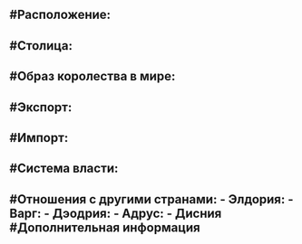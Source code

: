 #**Расположение**:
-
#**Столица**:    
-
#**Образ королества в мире**:
-
#**Экспорт**:
-
#**Импорт**:
-
#**Система власти**:
-
#**Отношения с другими странами**:
    - **Элдория**: 
    - **Варг**:
    - **Дэодрия**: 
    - **Адрус**:
    - **Дисния**
#**Дополнительная информация**
-
